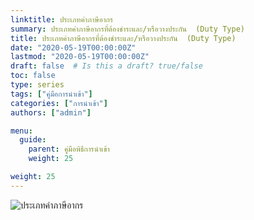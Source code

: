 ```yaml
---
linktitle: ประเภทค่าภาษีอากร
summary: ประเภทค่าภาษีอากรที่ต้องชำระและ/หรือวางประกัน  (Duty Type)
title: ประเภทค่าภาษีอากรที่ต้องชำระและ/หรือวางประกัน  (Duty Type)
date: "2020-05-19T00:00:00Z"
lastmod: "2020-05-19T00:00:00Z"
draft: false  # Is this a draft? true/false
toc: false 
type: series  
tags: ["คู่มือการนำเข้า"]
categories: ["การนำเข้า"]
authors: ["admin"]

menu:
  guide:
    parent: คู่มือพิธีการนำเข้า 
    weight: 25

weight: 25
---
```



![ประเภทค่าภาษีอากร](https://github.com/yosarawut/KnowledgeCenter/raw/master/KnowledgeCenter/e-Customs/e-Import/e-Import-manual/img/e-Import_2018png_Page122.png)